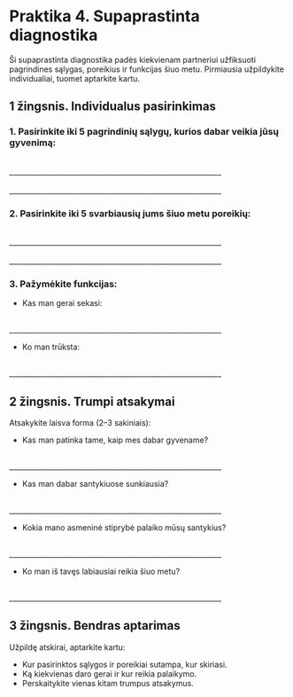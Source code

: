 # Praktika 4. Supaprastinta diagnostika

Ši supaprastinta diagnostika padės kiekvienam partneriui užfiksuoti pagrindines sąlygas, poreikius ir funkcijas šiuo metu. Pirmiausia užpildykite individualiai, tuomet aptarkite kartu.

## 1 žingsnis. Individualus pasirinkimas

### 1. Pasirinkite iki 5 pagrindinių sąlygų, kurios dabar veikia jūsų gyvenimą:

<br/>
____________________________________________________________
<br/><br/>
____________________________________________________________

### 2. Pasirinkite iki 5 svarbiausių jums šiuo metu poreikių:

<br/>
____________________________________________________________
<br/><br/>
____________________________________________________________

### 3. Pažymėkite funkcijas:

* Kas man gerai sekasi:

<br/>
____________________________________________________________

* Ko man trūksta:

<br/>
____________________________________________________________

## 2 žingsnis. Trumpi atsakymai

Atsakykite laisva forma (2–3 sakiniais):

* Kas man patinka tame, kaip mes dabar gyvename?

<br/>
____________________________________________________________

* Kas man dabar santykiuose sunkiausia?

<br/>
____________________________________________________________

* Kokia mano asmeninė stiprybė palaiko mūsų santykius?

<br/>
____________________________________________________________

* Ko man iš tavęs labiausiai reikia šiuo metu?

<br/>
____________________________________________________________

## 3 žingsnis. Bendras aptarimas

Užpildę atskirai, aptarkite kartu:

- Kur pasirinktos sąlygos ir poreikiai sutampa, kur skiriasi.
- Ką kiekvienas daro gerai ir kur reikia palaikymo.
- Perskaitykite vienas kitam trumpus atsakymus.

